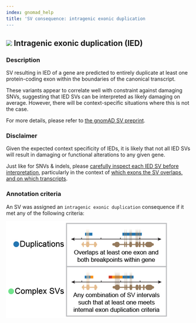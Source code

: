 ```yaml
---
index: gnomad_help  
title: 'SV consequence: intragenic exonic duplication 
---
```


## ![](https://placehold.it/15/7459B2/000000?text=+) Intragenic exonic duplication (IED)

### Description

SV resulting in IED of a gene are predicted to entirely duplicate at least one protein-coding exon within the boundaries of the canonical transcript.  

These variants appear to correlate well with constraint against damaging SNVs, suggesting that IED SVs can be interpreted as likely damaging on average. However, there will be context-specific situations where this is not the case. 

For more details, please refer to [the gnomAD SV preprint](https://broad.io/gnomad_sv).  

### Disclaimer

Given the expected context specificity of IEDs, it is likely that not all IED SVs will result in damaging or functional alterations to any given gene. 

Just like for SNVs & indels, please [carefully inspect each IED SV before interpretation](https://broad.io/gnomad_drugs), particularly in the context of [which exons the SV overlaps, and on which transcripts](https://broad.io/tx_annotation).

### Annotation criteria

An SV was assigned an `intragenic exonic duplication` consequence if it met any of the following criteria:

![Predicted loss-of-function (pLoF)](gnomAD_browser.effect_schematics_IED.jpg)    
